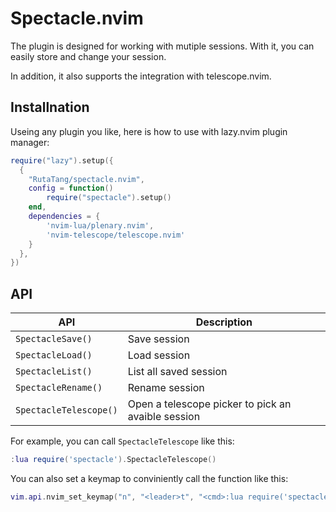 # Spectacle.nvim

The plugin is designed for working with mutiple sessions. With it, you can easily store and change your session.

In addition, it also supports the integration with telescope.nvim.


## Installnation

Useing any plugin you like, here is how to use with lazy.nvim plugin manager:

```lua
require("lazy").setup({
  { 
    "RutaTang/spectacle.nvim",
    config = function()
        require("spectacle").setup()
    end,
    dependencies = {
        'nvim-lua/plenary.nvim',
        'nvim-telescope/telescope.nvim'
    } 
  },
})
```

## API

| API | Description |
|-----|-------------|
|  `SpectacleSave()`   |      Save session       |
| `SpectacleLoad()`     | Load session             |
|  `SpectacleList()`    |     List all saved session        |
| `SpectacleRename()` | Rename session |
| `SpectacleTelescope()` | Open a telescope picker to pick an avaible session | 

For example, you can call `SpectacleTelescope` like this:

```lua
:lua require('spectacle').SpectacleTelescope()
```

You can also set a keymap to conviniently call the function like this:

```lua
vim.api.nvim_set_keymap("n", "<leader>t", "<cmd>:lua require('spectacle').SpectacleTelescope()<cr>",{})
```
